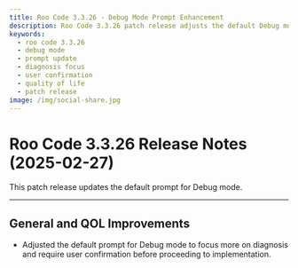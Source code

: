 ```yaml
---
title: Roo Code 3.3.26 - Debug Mode Prompt Enhancement
description: Roo Code 3.3.26 patch release adjusts the default Debug mode prompt to focus on diagnosis and require user confirmation before implementation.
keywords:
  - roo code 3.3.26
  - debug mode
  - prompt update
  - diagnosis focus
  - user confirmation
  - quality of life
  - patch release
image: /img/social-share.jpg
---
```


# Roo Code 3.3.26 Release Notes (2025-02-27)

This patch release updates the default prompt for Debug mode.

---

## General and QOL Improvements

*   Adjusted the default prompt for Debug mode to focus more on diagnosis and require user confirmation before proceeding to implementation.